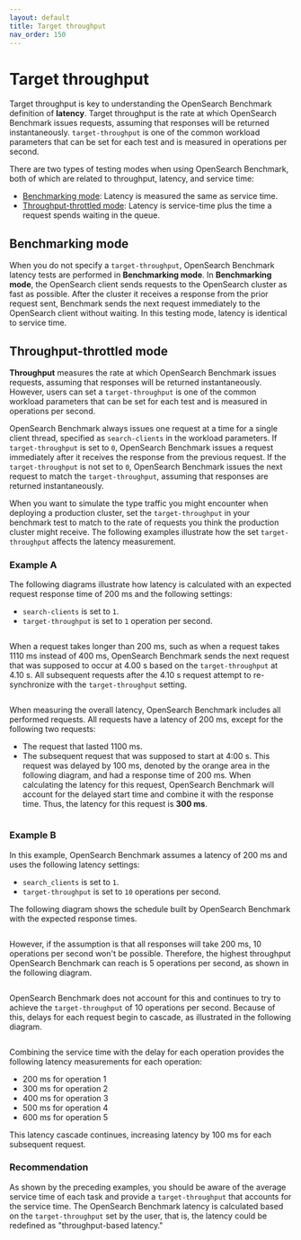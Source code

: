 ```yaml
---
layout: default
title: Target throughput
nav_order: 150
---
```


# Target throughput

Target throughput is key to understanding the OpenSearch Benchmark definition of **latency**. Target throughput is the rate at which OpenSearch Benchmark issues requests, assuming that responses will be returned instantaneously. `target-throughput` is one of the common workload parameters that can be set for each test and is measured in operations per second.

There are two types of testing modes when using OpenSearch Benchmark, both of which are related to throughput, latency, and service time:

- [Benchmarking mode](#benchmarking-mode): Latency is measured the same as service time.
- [Throughput-throttled mode](#throughput-throttled-mode): Latency is service-time plus the time a request spends waiting in the queue.

## Benchmarking mode

When you do not specify a `target-throughput`, OpenSearch Benchmark latency tests are performed in **Benchmarking mode**. In **Benchmarking mode**, the OpenSearch client sends requests to the OpenSearch cluster as fast as possible. After the cluster it receives a response from the prior request sent, Benchmark sends the next request immediately to the OpenSearch client without waiting. In this testing mode, latency is identical to service time.

## Throughput-throttled mode

**Throughput** measures the rate at which OpenSearch Benchmark issues requests, assuming that responses will be returned instantaneously. However, users can set a `target-throughput` is one of the common workload parameters that can be set for each test and is measured in operations per second.

OpenSearch Benchmark always issues one request at a time for a single client thread, specified as `search-clients` in the workload parameters. If `target-throughput` is set to `0`, OpenSearch Benchmark issues a request immediately after it receives the response from the previous request. If the `target-throughput` is not set to `0`, OpenSearch Benchmark issues the next request to match the `target-throughput`, assuming that responses are returned instantaneously.

When you want to simulate the type traffic you might encounter when deploying a production cluster, set the `target-throughput` in your benchmark test to match to the rate of requests you think the production cluster might receive. The following examples illustrate how the set `target-throughput` affects the latency measurement.


### Example A

The following diagrams illustrate how latency is calculated with an expected request response time of 200 ms and the following settings: 

- `search-clients` is set to `1`. 
- `target-throughput` is set to `1` operation per second.

<img src="{{site.url}}{{site.baseurl}}/images/benchmark/latency-explanation-1.png" alt="">

When a request takes longer than 200 ms, such as when a request takes 1110 ms instead of 400 ms, OpenSearch Benchmark sends the next request that was supposed to occur at 4.00 s based on the `target-throughput` at 4.10 s. All subsequent requests after the 4.10 s request attempt to re-synchronize with the `target-throughput` setting.

<img src="{{site.url}}{{site.baseurl}}/images/benchmark/latency-explanation-2.png" alt="">

When measuring the overall latency, OpenSearch Benchmark includes all performed requests. All requests have a latency of 200 ms, except for the following two requests:

- The request that lasted 1100 ms. 
- The subsequent request that was supposed to start at 4:00 s. This request was delayed by 100 ms, denoted by the orange area in the following diagram, and had a response time of 200 ms. When calculating the latency for this request, OpenSearch Benchmark will account for the delayed start time and combine it with the response time. Thus, the latency for this request is **300 ms**.

<img src="{{site.url}}{{site.baseurl}}/images/benchmark/latency-explanation-3.png" alt="">

### Example B

In this example, OpenSearch Benchmark assumes a latency of 200 ms and uses the following latency settings:

- `search_clients` is set to `1`.
- `target-throughput` is set to `10` operations per second.

The following diagram shows the schedule built by OpenSearch Benchmark with the expected response times.

<img src="{{site.url}}{{site.baseurl}}/images/benchmark/b-latency-explanation-1.png" alt="">

However, if the assumption is that all responses will take 200 ms, 10 operations per second won't be possible. Therefore, the highest throughput OpenSearch Benchmark can reach is 5 operations per second, as shown in the following diagram.

<img src="{{site.url}}{{site.baseurl}}/images/benchmark/b-latency-explanation-2.png" alt="">

OpenSearch Benchmark does not account for this and continues to try to achieve the `target-throughput` of 10 operations per second. Because of this, delays for each request begin to cascade, as illustrated in the following diagram.

<img src="{{site.url}}{{site.baseurl}}/images/benchmark/b-latency-explanation-3.png" alt="">

Combining the service time with the delay for each operation provides the following latency measurements for each operation: 

- 200 ms for operation 1
- 300 ms for operation 2
- 400 ms for operation 3
- 500 ms for operation 4 
- 600 ms for operation 5

This latency cascade continues, increasing latency by 100 ms for each subsequent request.

### Recommendation

As shown by the preceding examples, you should be aware of the average service time of each task and provide a `target-throughput` that accounts for the service time. The OpenSearch Benchmark latency is calculated based on the `target-throughput` set by the user, that is, the latency could be redefined as "throughput-based latency."


